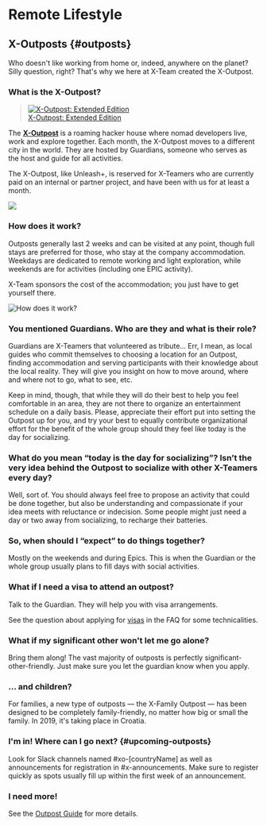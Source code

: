 # Remote Lifestyle

## X-Outposts {#outposts}

Who doesn't like working from home or, indeed, anywhere on the planet? Silly question, right? That's why we here at X-Team created the X-Outpost.

### What is the X-Outpost?

> [![X-Outpost: Extended Edition](http://img.youtube.com/vi/T2rQn0ejdFE/hqdefault.jpg)  
> X-Outpost: Extended Edition](https://files.slack.com/files-pri/T0257R0RP-FT6GLMJ6R/download/x-outpost-_extended_edition.mp4)

The [**X-Outpost**](http://x-team.com/x-outpost) is a roaming hacker house where nomad developers live, work and explore together. Each month, the X-Outpost moves to a different city in the world. They are hosted by Guardians, someone who serves as the host and guide for all activities.

The X-Outpost, like Unleash+, is reserved for X-Teamers who are currently paid on an internal or partner project, and have been with us for at least a month.

![](../../.gitbook/assets/xo.jpg)

### How does it work?

Outposts generally last 2 weeks and can be visited at any point, though full stays are preferred for those, who stay at the company accommodation. Weekdays are dedicated to remote working and light exploration, while weekends are for activities \(including one EPIC activity\).

X-Team sponsors the cost of the accommodation; you just have to get yourself there.

![How does it work?](../../.gitbook/assets/xo2.jpg)

### You mentioned Guardians. Who are they and what is their role?

Guardians are X-Teamers that volunteered as tribute… Err, I mean, as local guides who commit themselves to choosing a location for an Outpost, finding accommodation and serving participants with their knowledge about the local reality. They will give you insight on how to move around, where and where not to go, what to see, etc.

Keep in mind, though, that while they will do their best to help you feel comfortable in an area, they are not there to organize an entertainment schedule on a daily basis. Please, appreciate their effort put into setting the Outpost up for you, and try your best to equally contribute organizational effort for the benefit of the whole group should they feel like today is the day for socializing.

### What do you mean “today is the day for socializing”? Isn’t the very idea behind the Outpost to socialize with other X-Teamers every day?

Well, sort of. You should always feel free to propose an activity that could be done together, but also be understanding and compassionate if your idea meets with reluctance or indecision. Some people might just need a day or two away from socializing, to recharge their batteries.

### So, when should I “expect” to do things together?

Mostly on the weekends and during Epics. This is when the Guardian or the whole group usually plans to fill days with social activities.

### What if I need a visa to attend an outpost?

Talk to the Guardian. They will help you with visa arrangements.

See the question about applying for [visas](../community/faq.md#visas) in the FAQ for some technicalities.

### What if my significant other won't let me go alone?

Bring them along! The vast majority of outposts is perfectly significant-other-friendly. Just make sure you let the guardian know when you apply.

### ... and children?

For families, a new type of outposts — the X-Family Outpost — has been designed to be completely family-friendly, no matter how big or small the family. In 2019, it's taking place in Croatia.

### I'm in! Where can I go next? {#upcoming-outposts}

Look for Slack channels named \#xo-\[countryName\] as well as announcements for registration in \#x-announcements. Make sure to register quickly as spots usually fill up within the first week of an announcement.

### I need more!

See the [Outpost Guide](../../x-outpost-guide/README.md) for more details.
